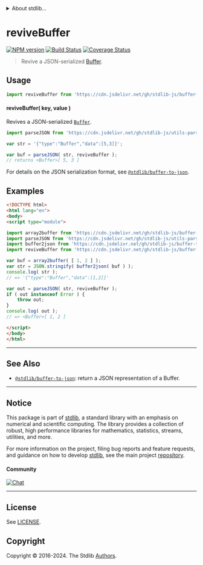 <!--

@license Apache-2.0

Copyright (c) 2018 The Stdlib Authors.

Licensed under the Apache License, Version 2.0 (the "License");
you may not use this file except in compliance with the License.
You may obtain a copy of the License at

   http://www.apache.org/licenses/LICENSE-2.0

Unless required by applicable law or agreed to in writing, software
distributed under the License is distributed on an "AS IS" BASIS,
WITHOUT WARRANTIES OR CONDITIONS OF ANY KIND, either express or implied.
See the License for the specific language governing permissions and
limitations under the License.

-->


<details>
  <summary>
    About stdlib...
  </summary>
  <p>We believe in a future in which the web is a preferred environment for numerical computation. To help realize this future, we've built stdlib. stdlib is a standard library, with an emphasis on numerical and scientific computation, written in JavaScript (and C) for execution in browsers and in Node.js.</p>
  <p>The library is fully decomposable, being architected in such a way that you can swap out and mix and match APIs and functionality to cater to your exact preferences and use cases.</p>
  <p>When you use stdlib, you can be absolutely certain that you are using the most thorough, rigorous, well-written, studied, documented, tested, measured, and high-quality code out there.</p>
  <p>To join us in bringing numerical computing to the web, get started by checking us out on <a href="https://github.com/stdlib-js/stdlib">GitHub</a>, and please consider <a href="https://opencollective.com/stdlib">financially supporting stdlib</a>. We greatly appreciate your continued support!</p>
</details>

# reviveBuffer

[![NPM version][npm-image]][npm-url] [![Build Status][test-image]][test-url] [![Coverage Status][coverage-image]][coverage-url] <!-- [![dependencies][dependencies-image]][dependencies-url] -->

> Revive a JSON-serialized [Buffer][@stdlib/buffer/ctor].

<!-- Section to include introductory text. Make sure to keep an empty line after the intro `section` element and another before the `/section` close. -->

<section class="intro">

</section>

<!-- /.intro -->

<!-- Package usage documentation. -->



<section class="usage">

## Usage

```javascript
import reviveBuffer from 'https://cdn.jsdelivr.net/gh/stdlib-js/buffer-reviver@esm/index.mjs';
```

#### reviveBuffer( key, value )

Revives a JSON-serialized [`Buffer`][@stdlib/buffer/ctor].

```javascript
import parseJSON from 'https://cdn.jsdelivr.net/gh/stdlib-js/utils-parse-json@esm/index.mjs';

var str = '{"type":"Buffer","data":[5,3]}';

var buf = parseJSON( str, reviveBuffer );
// returns <Buffer>[ 5, 3 ]
```

For details on the JSON serialization format, see [`@stdlib/buffer-to-json`][@stdlib/buffer/to-json].

</section>

<!-- /.usage -->

<!-- Package usage notes. Make sure to keep an empty line after the `section` element and another before the `/section` close. -->

<section class="notes">

</section>

<!-- /.notes -->

<!-- Package usage examples. -->

<section class="examples">

## Examples

<!-- eslint no-undef: "error" -->

```html
<!DOCTYPE html>
<html lang="en">
<body>
<script type="module">

import array2buffer from 'https://cdn.jsdelivr.net/gh/stdlib-js/buffer-from-array@esm/index.mjs';
import parseJSON from 'https://cdn.jsdelivr.net/gh/stdlib-js/utils-parse-json@esm/index.mjs';
import buffer2json from 'https://cdn.jsdelivr.net/gh/stdlib-js/buffer-to-json@esm/index.mjs';
import reviveBuffer from 'https://cdn.jsdelivr.net/gh/stdlib-js/buffer-reviver@esm/index.mjs';

var buf = array2buffer( [ 1, 2 ] );
var str = JSON.stringify( buffer2json( buf ) );
console.log( str );
// => '{"type":"Buffer","data":[1,2]}'

var out = parseJSON( str, reviveBuffer );
if ( out instanceof Error ) {
    throw out;
}
console.log( out );
// => <Buffer>[ 1, 2 ]

</script>
</body>
</html>
```

</section>

<!-- /.examples -->

<!-- Section to include cited references. If references are included, add a horizontal rule *before* the section. Make sure to keep an empty line after the `section` element and another before the `/section` close. -->

<section class="references">

</section>

<!-- /.references -->

<!-- Section for related `stdlib` packages. Do not manually edit this section, as it is automatically populated. -->

<section class="related">

* * *

## See Also

-   <span class="package-name">[`@stdlib/buffer-to-json`][@stdlib/buffer/to-json]</span><span class="delimiter">: </span><span class="description">return a JSON representation of a Buffer.</span>

</section>

<!-- /.related -->

<!-- Section for all links. Make sure to keep an empty line after the `section` element and another before the `/section` close. -->


<section class="main-repo" >

* * *

## Notice

This package is part of [stdlib][stdlib], a standard library with an emphasis on numerical and scientific computing. The library provides a collection of robust, high performance libraries for mathematics, statistics, streams, utilities, and more.

For more information on the project, filing bug reports and feature requests, and guidance on how to develop [stdlib][stdlib], see the main project [repository][stdlib].

#### Community

[![Chat][chat-image]][chat-url]

---

## License

See [LICENSE][stdlib-license].


## Copyright

Copyright &copy; 2016-2024. The Stdlib [Authors][stdlib-authors].

</section>

<!-- /.stdlib -->

<!-- Section for all links. Make sure to keep an empty line after the `section` element and another before the `/section` close. -->

<section class="links">

[npm-image]: http://img.shields.io/npm/v/@stdlib/buffer-reviver.svg
[npm-url]: https://npmjs.org/package/@stdlib/buffer-reviver

[test-image]: https://github.com/stdlib-js/buffer-reviver/actions/workflows/test.yml/badge.svg?branch=v0.2.1
[test-url]: https://github.com/stdlib-js/buffer-reviver/actions/workflows/test.yml?query=branch:v0.2.1

[coverage-image]: https://img.shields.io/codecov/c/github/stdlib-js/buffer-reviver/main.svg
[coverage-url]: https://codecov.io/github/stdlib-js/buffer-reviver?branch=main

<!--

[dependencies-image]: https://img.shields.io/david/stdlib-js/buffer-reviver.svg
[dependencies-url]: https://david-dm.org/stdlib-js/buffer-reviver/main

-->

[chat-image]: https://img.shields.io/gitter/room/stdlib-js/stdlib.svg
[chat-url]: https://app.gitter.im/#/room/#stdlib-js_stdlib:gitter.im

[stdlib]: https://github.com/stdlib-js/stdlib

[stdlib-authors]: https://github.com/stdlib-js/stdlib/graphs/contributors

[umd]: https://github.com/umdjs/umd
[es-module]: https://developer.mozilla.org/en-US/docs/Web/JavaScript/Guide/Modules

[deno-url]: https://github.com/stdlib-js/buffer-reviver/tree/deno
[deno-readme]: https://github.com/stdlib-js/buffer-reviver/blob/deno/README.md
[umd-url]: https://github.com/stdlib-js/buffer-reviver/tree/umd
[umd-readme]: https://github.com/stdlib-js/buffer-reviver/blob/umd/README.md
[esm-url]: https://github.com/stdlib-js/buffer-reviver/tree/esm
[esm-readme]: https://github.com/stdlib-js/buffer-reviver/blob/esm/README.md
[branches-url]: https://github.com/stdlib-js/buffer-reviver/blob/main/branches.md

[stdlib-license]: https://raw.githubusercontent.com/stdlib-js/buffer-reviver/main/LICENSE

[@stdlib/buffer/ctor]: https://github.com/stdlib-js/buffer-ctor/tree/esm

[@stdlib/buffer/to-json]: https://github.com/stdlib-js/buffer-to-json/tree/esm

<!-- <related-links> -->

<!-- </related-links> -->

</section>

<!-- /.links -->
